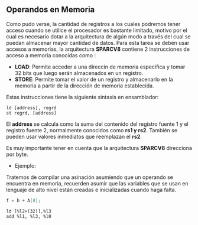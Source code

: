 ## Operandos en Memoria

Como pudo verse, la cantidad de registros a los cuales podremos tener acceso cuando se utilice el procesador es bastante limitado, motivo por el cual es necesario dotar a la arquitectura de algún modo a través del cual se puedan almacenar mayor cantidad de datos. Para esta tarea se deben usar accesos a memorias, la arquitectura __SPARCV8__ contiene 2 instrucciones de acceso a memoria conocidas como :

* **LOAD**: Permite acceder a una direccin de memoria específica y tomar 32 bits que luego serán almacenados en un registro.
* **STORE**: Permite tomar el valor de un registro y almacenarlo en la memoria a partir de la dirección de memoria establecida.

Estas instrucciones tiene la siguiente sintaxis en ensamblador:

```assembly
ld [address], regrd
st regrd, [address]
```

El **address** se calcula como la suma del contenido del registro fuente 1 y el registro fuente 2, normalmente conocidos como **rs1 y rs2**. También se pueden usar valores inmediatos que reemplazan el **rs2**.

Es muy importante tener en cuenta que la arquitectura __SPARCV8__ direcciona por byte.

* Ejemplo:

Tratemos de compilar una asinación asumiendo que un operando se encuentra en memoria, recuerden asumir que las variables que se usan en lenguaje de alto nivel están creadas e inicializadas cuando haga falta.

```c
f = h + A[8];
```

```assembly
ld [%l2+(32)],%l3
add %l1, %l3, %l0
```
